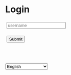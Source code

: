 <h1 data-i18n-key="header-login" id="login-header">Login</h1>

<script src='./app/tools.js'></script>
<script src='./app/locale.js'></script>
<script>
async function login(payload) {
    // Reset status
    let el = document.getElementById("result");
    el.innerHTML = "Logging in ..."
    await tools.sleepms(100);

    // The body is obfuscated with base64, but not encrypted.
    let body = btoa(JSON.stringify(payload));

    // Do request   
    let url = tools.build_api_url("bootstrap_authentication");
    let init = {method: "POST", headers: {}, body: body};
    let res = await fetch(url, init);

    // Handle response
    if (res.status != 200) {
        let text = await res.text();
        el.setAttribute("data-i18n-key", "notify-login-failed");
        el.innerText = "Could not get token:";
        translateElement(el);
        el.innerText += ' ' + text;
    } else {
        let token = JSON.parse(await res.text()).token;
        tools.set_auth_info_from_token(token);
        el.setAttribute("data-i18n-key", "notify-login-success");
        el.innerText = "Token exchange succesful";
        translateElement(el);
        let state = tools.url2dict(location.hash);
        location.replace(state.page || "./app/");
    }
}

async function login_localhost() {
    await login({"method": "localhost"});
}


async function login_credentials() {
    let input_u = document.getElementById("input_u");
    await login({"method": "username", "username": input_u.value);
}

async function load() {
    let but1 = document.getElementById("submit_up");
    let but2 = document.getElementById("submit_localhost");
    //let input_p = document.getElementById("input_p");

    but1.onclick = login_credentials;
    but2.onclick = login_localhost;
    buttonLoginAsDefault.onclick = login_default;

    //input_p.onkeydown = function (e) { if (e.key == "Enter" || e.key == "Return") {login_credentials();} };


    if (location.hostname == "localhost" || location.hostname == "127.0.0.1") {
        but2.style.display = "block";
    }
}

window.addEventListener('load', load);
</script>

<input id='input_u' type='text' data-i18n-key="placeholder-username" placeholder='username' style='margin:4px;'/><br />

[//]: # (<input id='input_p' type='password' data-i18n-key="placeholder-password" placeholder='password' style='margin:4px;'/><br />)
<button id='submit_up' class='whitebutton' style='margin:4px;' data-i18n-key="btn-submit">
    Submit
</button>

<br />

[//]: # (<button id='submit_login_default' class='whitebutton' style='margin:4px;' data-i18n-key="login-as-default">Just Login as default user</button>)
<button id='submit_localhost' class='whitebutton' style='margin:4px; display: none;' data-i18n-key="login-as-localhost" >Login as default user (on localhost)</button>

<br/>

<select data-i18n-switcher class="locale-switcher">
    <option value="en">English</option>
    <option value="ru">Russian (Русский)</option>
    <option value="tr">Turkish (Türkçe)</option>
</select>

<p id='result'></p>


